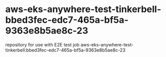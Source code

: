 # aws-eks-anywhere-test-tinkerbell-bbed3fec-edc7-465a-bf5a-9363e8b5ae8c-23
repository for use with E2E test job aws-eks-anywhere-test-tinkerbell:bbed3fec-edc7-465a-bf5a-9363e8b5ae8c-23
